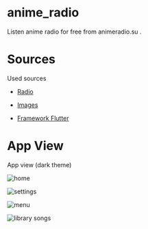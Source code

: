 # anime_radio

Listen anime radio  for free from animeradio.su .

# Sources 

Used sources

- [Radio](http://animeradio.su/)

- [Images](https://www.pinterest.com/)

- [Framework Flutter](https://flutter.dev/)

# App View 

App view (dark theme) 

![home](https://i.ibb.co/MZ25rX7/Screenshot-20221012-084541-Anime-Radio.png)

![settings](https://i.ibb.co/44Pp3cs/Screenshot-20221012-083139-Anime-Radio.png)

![menu](https://i.ibb.co/F4pXJcr/Screenshot-20221012-084550-Anime-Radio.png)

![library songs](https://i.ibb.co/C2LfmrJ/Screenshot-20221012-084600-Anime-Radio.png)


